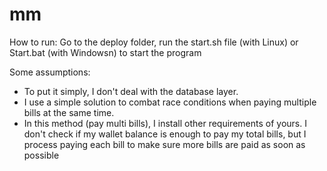 # mm
How to run: Go to the deploy folder, run the start.sh file (with Linux) or Start.bat (with Windowsn) to start the program

Some assumptions:
+ To put it simply, I don't deal with the database layer.
+ I use a simple solution to combat race conditions when paying multiple bills at the same time.
+ In this method (pay multi bills), I install other requirements of yours. I don't check if my wallet balance is enough to pay my total bills, but I process paying each bill to make sure more bills are paid as soon as possible
